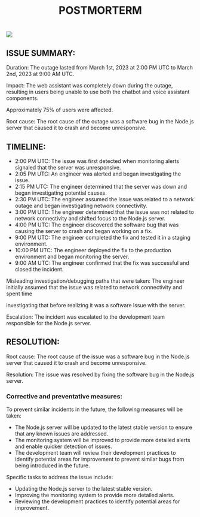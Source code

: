 
<h1 style="text-align:center;">POSTMORTERM<h1>

<img src="https://user-images.githubusercontent.com/79994012/222900235-c1877778-e3ce-4796-a73c-f71568cc2348.jpg">

<h2>ISSUE SUMMARY:</h2>
<p>Duration: The outage lasted from March 1st, 2023 at 2:00 PM UTC to March 2nd, 2023 at 9:00 AM UTC.</p>
<p>Impact: The web assistant was completely down during the outage, resulting in users being unable to use both the chatbot and voice assistant components.</p> <p>Approximately 75% of users were affected.</p>
<p>Root cause: The root cause of the outage was a software bug in the Node.js server that caused it to crash and become unresponsive.</p>
<h2>TIMELINE:</h2>
<ul>
<li>2:00 PM UTC: The issue was first detected when monitoring alerts signaled that the server was unresponsive.</li>
<li>2:05 PM UTC: An engineer was alerted and began investigating the issue.</li>
<li>2:15 PM UTC: The engineer determined that the server was down and began investigating potential causes.</li>
<li>2:30 PM UTC: The engineer assumed the issue was related to a network outage and began investigating network connectivity.</li>
<li>3:00 PM UTC: The engineer determined that the issue was not related to network connectivity and shifted focus to the Node.js server.</li>
<li>4:00 PM UTC: The engineer discovered the software bug that was causing the server to crash and began working on a fix.</li>
<li>9:00 PM UTC: The engineer completed the fix and tested it in a staging environment.</li>
<li>10:00 PM UTC: The engineer deployed the fix to the production environment and began monitoring the server.</li>
<li>9:00 AM UTC: The engineer confirmed that the fix was successful and closed the incident.</li>
</ul>
<p>Misleading investigation/debugging paths that were taken: The engineer initially assumed that the issue was related to network connectivity and spent time </p><p>investigating that before realizing it was a software issue with the server.</p>
<p>Escalation: The incident was escalated to the development team responsible for the Node.js server.</p>

<h2>RESOLUTION:</h2>
<p>Root cause: The root cause of the issue was a software bug in the Node.js server that caused it to crash and become unresponsive.</p>
<p>Resolution: The issue was resolved by fixing the software bug in the Node.js server.</p>
<h3>Corrective and preventative measures:</h3>
<p>To prevent similar incidents in the future, the following measures will be taken:</p>
<ul>
<li>The Node.js server will be updated to the latest stable version to ensure that any known issues are addressed.</li>
<li>The monitoring system will be improved to provide more detailed alerts and enable quicker detection of issues.</li>
<li>The development team will review their development practices to identify potential areas for improvement to prevent similar bugs from being introduced in the future.</li>
</ul>
<p>Specific tasks to address the issue include:</p>
<ul>
<li>Updating the Node.js server to the latest stable version.</li>
<li>Improving the monitoring system to provide more detailed alerts.</li>
<li>Reviewing the development practices to identify potential areas for improvement.</li>
</ul>

